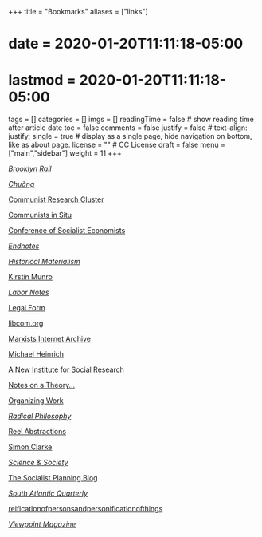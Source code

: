 +++
title = "Bookmarks"
aliases = ["links"]
# date = 2020-01-20T11:11:18-05:00
# lastmod = 2020-01-20T11:11:18-05:00
tags = []
categories = []
imgs = []
readingTime = false  # show reading time after article date
toc = false
comments = false
justify = false  # text-align: justify;
single = true  # display as a single page, hide navigation on bottom, like as about page.
license = ""  # CC License
draft = false
menu = ["main","sidebar"]
weight = 11
+++

[_Brooklyn Rail_](https://brooklynrail.org/)

[_Chuǎng_](http://chuangcn.org/)

[Communist Research Cluster](https://communistresearchcluster.wordpress.com/readers/)

[Communists in Situ](https://cominsitu.wordpress.com/)

[Conference of Socialist Economists](https://www.cseweb.org.uk/)

[_Endnotes_](https://endnotes.org.uk/)

[_Historical Materialism_](https://www.historicalmaterialism.org/)

[Kirstin Munro](http://kirstinmunro.com/)

[_Labor Notes_](https://www.labornotes.org/)

[Legal Form](https://legalform.blog/)

[libcom.org](https://libcom.org/)

[Marxists Internet Archive](https://www.marxists.org/)

[Michael Heinrich](http://www.oekonomiekritik.de/)

[A New Institute for Social Research](https://isr.press/)

[Notes on a Theory…](https://notesonatheory.wordpress.com/)

[Organizing Work](https://organizing.work/)

[_Radical Philosophy_](https://www.radicalphilosophy.com/)

[Reel Abstractions](https://www.patreon.com/reelabstractions)

[Simon Clarke](http://homepages.warwick.ac.uk/~syrbe/Publications.html)

[_Science \& Society_](https://www.scienceandsociety.com/)

[The Socialist Planning Blog](http://socialistplanning.org/)

[_South Atlantic Quarterly_](https://read.dukeupress.edu/south-atlantic-quarterly)

[reificationofpersonsandpersonificationofthings](https://reificationofpersonsandpersonificationofthings.wordpress.com/)

[_Viewpoint Magazine_](https://viewpointmag.com/)
